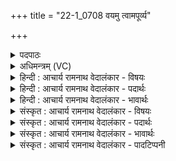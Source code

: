 +++
title = "22-1_0708 वयमु त्वामपूर्व्य"

+++
<details><summary>पदपाठः</summary>

व꣣य꣢म्। उ꣣। त्वा꣢म्। अ꣣पूर्व्य। अ। पूर्व्य। स्थूर꣢म्। न। कत्। चि꣣त्। भ꣡र꣢꣯न्तः। अ꣣वस्य꣡वः꣢। व꣡ज्रि꣢꣯न्। चि꣣त्र꣢म्। ह꣣वामहे। ७०८।
</details>

<details><summary>अधिमन्त्रम् (VC)</summary>

- इन्द्रः
- सौभरिः काण्वः
- काकुभः प्रगाथः (विषमा ककुप्, समा सतोबृहती)
- ऋषभः
</details>

<details><summary>हिन्दी : आचार्य रामनाथ वेदालंकार - विषयः</summary>

प्रथम ऋचा पूर्वार्चिक में क्रमाङ्क ४०८ पर परमेश्वर,आचार्य और वैद्यराज के पक्ष में व्याख्यात हो चुकी है। यहाँ जीवात्मा को कहा जा रहा है।
</details>

<details><summary>हिन्दी : आचार्य रामनाथ वेदालंकार - पदार्थः</summary>

पदार्थान्वय -  हे (अपूर्व्य) अद्वितीय बल से युक्त, (वज्रिन्) काम, क्रोध आदि शत्रुओं पर वज्र-प्रहार करनेवाले मेरे अन्तरात्मा ! (अवस्यवः) प्रगति को चाहनेवाले (वयम्) हम (चित्रम्) अद्भुत गुण-कर्म-स्वभाववाले (त्वाम्) आपको (आह्वयामः) पुकारते हैं। किस प्रकार? (न) जैसे (कच्चित्) किसी (स्थूरम्) स्थूल बड़ी वस्तु को (हरन्तः) दूसरे स्थान पर ले जाते हुए लोग, सहायता के लिये किसी को पुकारते हैं ॥१॥ इस मन्त्र में उपमालङ्कार है ॥१॥
</details>

<details><summary>हिन्दी : आचार्य रामनाथ वेदालंकार - भावार्थः</summary>

भावार्थ -  प्रगति के मार्ग पर दौड़ने के लिये अपना अन्तरात्मा मनुष्य का परम सहायक होता है ॥१॥
</details>

<details><summary>संस्कृत : आचार्य रामनाथ वेदालंकार - विषयः</summary>

तत्र प्रथमा ऋक् पूर्वार्चिके ४०८ क्रमाङ्के परमेश्वराचार्यभिषग्विषये व्याख्याता। अत्र जीवात्मानमाह।
</details>

<details><summary>संस्कृत : आचार्य रामनाथ वेदालंकार - पदार्थः</summary>

पदार्थान्वय -  हे (अपूर्व्य) अद्वितीयबलयुक्त (वज्रिन्) कामक्रोधादिषु रिपुषु उद्यतवज्र इन्द्र मदीय अन्तरात्मन् ! (अवस्यवः) प्रगतिं कामयमानाः (वयम् उ) वयंखलु (चित्रम्) अद्भुतगुणकर्मस्वभावम् (त्वाम् हवामहे) आह्वयामः। कथमिव ? (न) यथा (कच्चित्) किमपि (स्थूरम्) स्थूलं विशालं वस्तु (भरन्तः) हरन्तः, स्थानान्तरं प्रापयन्तो जनाः सहायतार्थं कमपि हवन्ते आह्वयन्ति तद्वत्। [हृञ् हरणे, ‘हृग्रहोर्भश्छन्दसि’ इति वार्तिकेन हस्य भः] ॥१॥ अत्रोपमालंकारः ॥१॥
</details>

<details><summary>संस्कृत : आचार्य रामनाथ वेदालंकार - भावार्थः</summary>

भावार्थ -  प्रगतिमार्गमनुधावितुं मनुष्यस्य स्वकीय अन्तरात्मा खलु परमः सहायकः ॥१॥
</details>

<details><summary>संस्कृत : आचार्य रामनाथ वेदालंकार - पादटिप्पनी</summary>

टिप्पनी -   ४.ऋ० ८।२१।१,अथ० २०।१४।१(ऋषिः सौभरिः),२०।६२।१,सर्वत्र ‘वाजे॑ चि॒त्रं ह॑वामहे’ इति पाठः। साम० ४०८।
</details>
